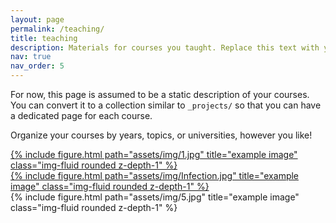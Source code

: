 ```yaml
---
layout: page
permalink: /teaching/
title: teaching
description: Materials for courses you taught. Replace this text with your description.
nav: true
nav_order: 5
---
```


For now, this page is assumed to be a static description of your courses. You can convert it to a collection similar to `_projects/` so that you can have a dedicated page for each course.

Organize your courses by years, topics, or universities, however you like!





<div class="row">
    <div class="col-sm mt-3 mt-md-0">
    <a href="https://medicine.yale.edu/media-player/covid-19-an-illustrated-scientific-summary-1/">
        {% include figure.html path="assets/img/1.jpg" title="example image" class="img-fluid rounded z-depth-1" %}
      </a>
    </div>
    <div class="col-sm mt-3 mt-md-0">
    <a href="https://medicine.yale.edu/media-player/infection-prevention-for-covid-19-an-illustrated-summary/">
        {% include figure.html path="assets/img/Infection.jpg" title="example image" class="img-fluid rounded z-depth-1" %}
</a>
    </div>
    <div class="col-sm mt-3 mt-md-0">
        {% include figure.html path="assets/img/5.jpg" title="example image" class="img-fluid rounded z-depth-1" %}
    </div>
</div>
<div class="caption">
